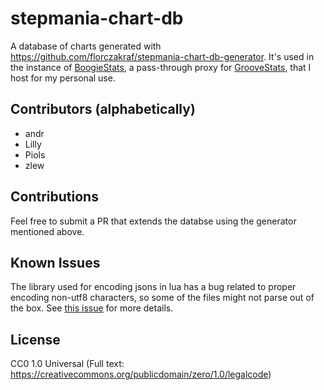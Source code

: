 # stepmania-chart-db
A database of charts generated with https://github.com/florczakraf/stepmania-chart-db-generator.
It's used in the instance of [BoogieStats](https://github.com/florczakraf/boogie-stats), a pass-through proxy
for [GrooveStats](https://groovestats.com), that I host for my personal use.

## Contributors (alphabetically)
- andr
- Lilly
- Piols
- zlew

## Contributions
Feel free to submit a PR that extends the databse using the generator mentioned above.

## Known Issues
The library used for encoding jsons in lua has a bug related to proper encoding non-utf8 characters, so some of the files might not parse out of the box.
See [this issue](https://github.com/florczakraf/stepmania-chart-db-generator/issues/1) for more details.

## License
CC0 1.0 Universal (Full text: https://creativecommons.org/publicdomain/zero/1.0/legalcode)
